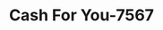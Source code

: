 ---
f_zip-code: 92028
f_state-code: CA
title: Cash For You-7567
f_phone: 760-451-9969
f_city-only: Fallbrook
f_address: 1075 S Mission Rd Fallbrook
f_location-unique-id: '7567'
slug: cash-for-you-7567
updated-on: '2024-05-30T13:46:58.046Z'
created-on: '2024-05-30T13:36:59.803Z'
published-on: '2024-05-30T13:54:32.469Z'
f_city-state: cms/city/fallbrook-ca.md
f_company: cms/company/cash-for-you.md
f_state: cms/state/california.md
layout: '[payday-loan].html'
tags: payday-loan
---